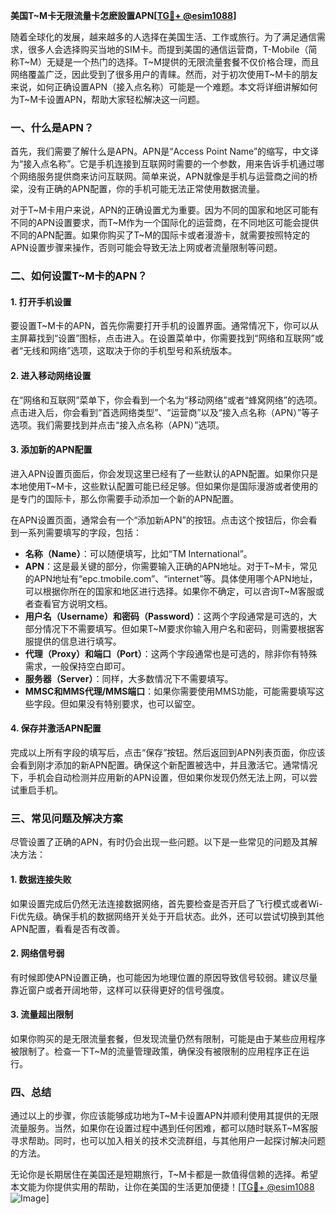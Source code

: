 **美国T~M卡无限流量卡怎麽設置APN[[TG💪+ @esim1088](https://t.me/s/esim1088)]**

随着全球化的发展，越来越多的人选择在美国生活、工作或旅行。为了满足通信需求，很多人会选择购买当地的SIM卡。而提到美国的通信运营商，T-Mobile（简称T~M）无疑是一个热门的选择。T~M提供的无限流量套餐不仅价格合理，而且网络覆盖广泛，因此受到了很多用户的青睐。然而，对于初次使用T~M卡的朋友来说，如何正确设置APN（接入点名称）可能是一个难题。本文将详细讲解如何为T~M卡设置APN，帮助大家轻松解决这一问题。

### 一、什么是APN？

首先，我们需要了解什么是APN。APN是“Access Point Name”的缩写，中文译为“接入点名称”。它是手机连接到互联网时需要的一个参数，用来告诉手机通过哪个网络服务提供商来访问互联网。简单来说，APN就像是手机与运营商之间的桥梁，没有正确的APN配置，你的手机可能无法正常使用数据流量。

对于T~M卡用户来说，APN的正确设置尤为重要。因为不同的国家和地区可能有不同的APN设置要求，而T~M作为一个国际化的运营商，在不同地区可能会提供不同的APN配置。如果你购买了T~M的国际卡或者漫游卡，就需要按照特定的APN设置步骤来操作，否则可能会导致无法上网或者流量限制等问题。

### 二、如何设置T~M卡的APN？

#### 1. 打开手机设置

要设置T~M卡的APN，首先你需要打开手机的设置界面。通常情况下，你可以从主屏幕找到“设置”图标，点击进入。在设置菜单中，你需要找到“网络和互联网”或者“无线和网络”选项，这取决于你的手机型号和系统版本。

#### 2. 进入移动网络设置

在“网络和互联网”菜单下，你会看到一个名为“移动网络”或者“蜂窝网络”的选项。点击进入后，你会看到“首选网络类型”、“运营商”以及“接入点名称（APN）”等子选项。我们需要找到并点击“接入点名称（APN）”选项。

#### 3. 添加新的APN配置

进入APN设置页面后，你会发现这里已经有了一些默认的APN配置。如果你只是本地使用T~M卡，这些默认配置可能已经足够。但如果你是国际漫游或者使用的是专门的国际卡，那么你需要手动添加一个新的APN配置。

在APN设置页面，通常会有一个“添加新APN”的按钮。点击这个按钮后，你会看到一系列需要填写的字段，包括：

- **名称（Name）**：可以随便填写，比如“TM International”。
- **APN**：这是最关键的部分，你需要输入正确的APN地址。对于T~M卡，常见的APN地址有“epc.tmobile.com”、“internet”等。具体使用哪个APN地址，可以根据你所在的国家和地区进行选择。如果你不确定，可以咨询T~M客服或者查看官方说明文档。
- **用户名（Username）和密码（Password）**：这两个字段通常是可选的，大部分情况下不需要填写。但如果T~M要求你输入用户名和密码，则需要根据客服提供的信息进行填写。
- **代理（Proxy）和端口（Port）**：这两个字段通常也是可选的，除非你有特殊需求，一般保持空白即可。
- **服务器（Server）**：同样，大多数情况下不需要填写。
- **MMSC和MMS代理/MMS端口**：如果你需要使用MMS功能，可能需要填写这些字段。但如果没有特别要求，也可以留空。

#### 4. 保存并激活APN配置

完成以上所有字段的填写后，点击“保存”按钮。然后返回到APN列表页面，你应该会看到刚才添加的新APN配置。确保这个新配置被选中，并且激活它。通常情况下，手机会自动检测并应用新的APN设置，但如果你发现仍然无法上网，可以尝试重启手机。

### 三、常见问题及解决方案

尽管设置了正确的APN，有时仍会出现一些问题。以下是一些常见的问题及其解决方法：

#### 1. 数据连接失败

如果设置完成后仍然无法连接数据网络，首先要检查是否开启了飞行模式或者Wi-Fi优先级。确保手机的数据网络开关处于开启状态。此外，还可以尝试切换到其他APN配置，看看是否有改善。

#### 2. 网络信号弱

有时候即使APN设置正确，也可能因为地理位置的原因导致信号较弱。建议尽量靠近窗户或者开阔地带，这样可以获得更好的信号强度。

#### 3. 流量超出限制

如果你购买的是无限流量套餐，但发现流量仍然有限制，可能是由于某些应用程序被限制了。检查一下T~M的流量管理政策，确保没有被限制的应用程序正在运行。

### 四、总结

通过以上的步骤，你应该能够成功地为T~M卡设置APN并顺利使用其提供的无限流量服务。当然，如果你在设置过程中遇到任何困难，都可以随时联系T~M客服寻求帮助。同时，也可以加入相关的技术交流群组，与其他用户一起探讨解决问题的方法。

无论你是长期居住在美国还是短期旅行，T~M卡都是一款值得信赖的选择。希望本文能为你提供实用的帮助，让你在美国的生活更加便捷！[[TG💪+ @esim1088](https://t.me/s/esim1088) ![Image](https://i.postimg.cc/4NQfJmqS/Snipaste-2025-05-13-00-14-12.png)]